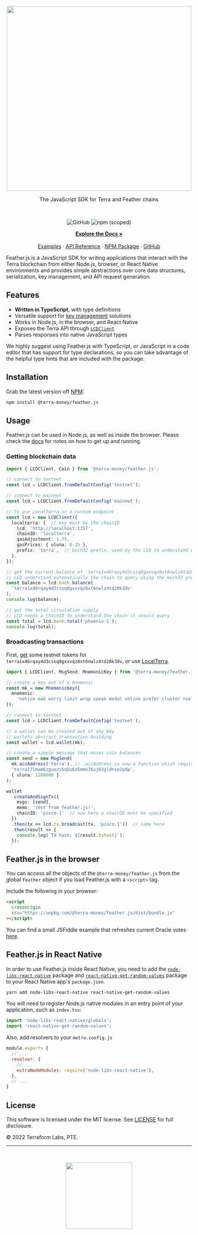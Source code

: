 <p>&nbsp;</p>
<p align="center">
<img src="https://raw.githubusercontent.com/terra-money/feather.js/main/img/featherjs.svg" width=500>
</p>

<p align="center">
The JavaScript SDK for Terra and Feather chains
</p>

<br/>

<p align="center">
  <img alt="GitHub" src="https://img.shields.io/github/license/terra-money/feather.js">
  <img alt="npm (scoped)" src="https://img.shields.io/npm/v/@terra-money/feather.js">
</p>

<p align="center">
  <a href="https://docs.terra.money/develop/terra-js/"><strong>Explore the Docs »</strong></a>
  <br />
  <br/>
  <a href="https://docs.terra.money/develop/terra-js/common-examples">Examples</a>
  ·
  <a href="https://featherjs.pages.dev">API Reference</a>
  ·
  <a href="https://www.npmjs.com/package/@terra-money/feather.js">NPM Package</a>
  ·
  <a href="https://github.com/terra-money/feather.js">GitHub</a>
</p>

Feather.js is a JavaScript SDK for writing applications that interact with the Terra blockchain from either Node.js, browser, or React Native environments and provides simple abstractions over core data structures, serialization, key management, and API request generation.

## Features

- **Written in TypeScript**, with type definitions
- Versatile support for [key management](https://docs.terra.money/docs/develop/sdks/terra-js/keys.html) solutions
- Works in Node.js, in the browser, and React Native
- Exposes the Terra API through [`LCDClient`](https://docs.terra.money/docs/develop/sdks/terra-js/query-data.html)
- Parses responses into native JavaScript types

We highly suggest using Feather.js with TypeScript, or JavaScript in a code editor that has support for type declarations, so you can take advantage of the helpful type hints that are included with the package.

## Installation

Grab the latest version off [NPM](https://www.npmjs.com/package/@terra-money/feather.js):

```sh
npm install @terra-money/feather.js
```

## Usage

Feather.js can be used in Node.js, as well as inside the browser. Please check the [docs](https://docs.terra.money/docs/develop/sdks/terra-js/README.html) for notes on how to get up and running.

### Getting blockchain data

```ts
import { LCDClient, Coin } from '@terra-money/feather.js';

// connect to testnet
const lcd = LCDClient.fromDefaultConfig('testnet');

// connect to mainnet
const lcd = LCDClient.fromDefaultConfig('mainnet');

// To use LocalTerra or a custom endpoint
const lcd = new LCDClient({
  localterra: {  // key must be the chainID
    lcd: 'http://localhost:1317',
    chainID: 'localterra',
    gasAdjustment: 1.75,
    gasPrices: { uluna: 0.15 },
    prefix: 'terra',  // bech32 prefix, used by the LCD to understand which is the right chain to query
  },
});

// get the current balance of `terra1x46rqay4d3cssq8gxxvqz8xt6nwlz4td20k38v`
// LCD understand automatically the chain to query using the bech32 prefix of the address
const balance = lcd.bank.balance(
  'terra1x46rqay4d3cssq8gxxvqz8xt6nwlz4td20k38v'
);
console.log(balance);

// get the total circulation supply
// LCD needs a chainID to understand the chain it should query
const total = lcd.bank.total('phoenix-1');
console.log(total);
```

### Broadcasting transactions

First, [get](https://faucet.terra.money/) some testnet tokens for `terra1x46rqay4d3cssq8gxxvqz8xt6nwlz4td20k38v`, or use [LocalTerra](https://www.github.com/terra-money/LocalTerra).

```ts
import { LCDClient, MsgSend, MnemonicKey } from '@terra-money/feather.js';

// create a key out of a mnemonic
const mk = new MnemonicKey({
  mnemonic:
    'notice oak worry limit wrap speak medal online prefer cluster roof addict wrist behave treat actual wasp year salad speed social layer crew genius',
});

// connect to testnet
const lcd = LCDClient.fromDefaultConfig('testnet');

// a wallet can be created out of any key
// wallets abstract transaction building
const wallet = lcd.wallet(mk);

// create a simple message that moves coin balances
const send = new MsgSend(
  mk.accAddress('terra'), // .accAddress is now a function which require the prefix as parameter
  'terra17lmam6zguazs5q5u6z5mmx76uj63gldnse2pdp',
  { uluna: 1200000 }
);

wallet
  .createAndSignTx({
    msgs: [send],
    memo: 'test from feather.js!',
    chainID: 'pisco-1'  // now here a chainID must be specified
  })
  .then(tx => lcd.tx.broadcast(tx, 'pisco-1'))  // same here
  .then(result => {
    console.log(`TX hash: ${result.txhash}`);
  });
```

## Feather.js in the browser

You can access all the objects of the `@terra-money/feather.js` from the global `Feather` object if you load Feather.js with a `<script>` tag.

Include the following in your browser:

```html
<script
  crossorigin
  src="https://unpkg.com/@terra-money/feather.js/dist/bundle.js"
></script>
```

You can find a small JSFiddle example that refreshes current Oracle votes [here](https://jsfiddle.net/tLm1b527/1/).

## Feather.js in React Native

In order to use Feather.js inside React Native, you need to add the [`node-libs-react-native`](https://github.com/parshap/node-libs-react-native) package and [`react-native-get-random-values`](https://github.com/LinusU/react-native-get-random-values) package to your React Native app's `package.json`.

```sh
yarn add node-libs-react-native react-native-get-random-values
```

You will need to register Node.js native modules in an entry point of your application, such as `index.tsx`:

```js
import 'node-libs-react-native/globals';
import 'react-native-get-random-values';
```

Also, add resolvers to your `metro.config.js`

```js
module.exports {
  // ...
  resolver: {
    // ...
    extraNodeModules: require('node-libs-react-native'),
  },
  // ...
}
```

## License

This software is licensed under the MIT license. See [LICENSE](./LICENSE) for full disclosure.

© 2022 Terraform Labs, PTE.

<hr/>

<p>&nbsp;</p>
<p align="center">
    <a href="https://terra.money/"><img src="https://assets.website-files.com/611153e7af981472d8da199c/61794f2b6b1c7a1cb9444489_symbol-terra-blue.svg" align="center" width=180/></a>
</p>
